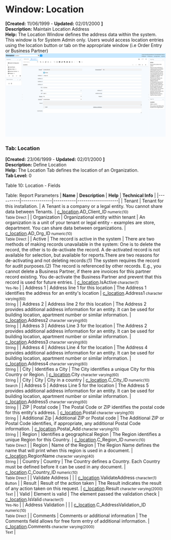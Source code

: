 # Window: Location

**[Created:** 11/06/1999 - **Updated:** 02/01/2000 **]**  
**Description:** Maintain Location Address  
**Help:** The Location Window defines the address data within the system.  This window is for System Admin only.  Users would access location entries using the location button or tab on the appropriate window (i.e Order Entry or Business Partner)  
![](/img/docs/manual/Location-Window_iDempiere_v12.0.0.png)

### Tab: Location

**[Created:** 23/06/1999 - **Updated:** 02/01/2000 **]**   
**Description:** Define Location  
**Help:** The Location Tab defines the location of an Organization.  
**Tab Level:** 0

Table 10: Location - Fields 

Table: Report Parameters
| **Name** | **Description** | **Help** | **Technical Info** |
|----------|---------------|-----------|--------------------|
| Tenant | Tenant for this installation. | A Tenant is a company or a legal entity. You cannot share data between Tenants. | [c_location](https://idempiere-schemaspy.muriloht.com/adempiere/tables/c_location.html).AD_Client_ID<small> numeric(10) <br/> Table Direct</small> | 
| Organization | Organizational entity within tenant | An organization is a unit of your tenant or legal entity - examples are store, department. You can share data between organizations. | [c_location](https://idempiere-schemaspy.muriloht.com/adempiere/tables/c_location.html).AD_Org_ID<small> numeric(10) <br/> Table Direct</small> | 
| Active | The record is active in the system | There are two methods of making records unavailable in the system: One is to delete the record, the other is to de-activate the record. A de-activated record is not available for selection, but available for reports.There are two reasons for de-activating and not deleting records:(1) The system requires the record for audit purposes.(2) The record is referenced by other records. E.g., you cannot delete a Business Partner, if there are invoices for this partner record existing. You de-activate the Business Partner and prevent that this record is used for future entries. | [c_location](https://idempiere-schemaspy.muriloht.com/adempiere/tables/c_location.html).IsActive<small> character(1) <br/> Yes-No</small> | 
| Address 1 | Address line 1 for this location | The Address 1 identifies the address for an entity&#x27;s location | [c_location](https://idempiere-schemaspy.muriloht.com/adempiere/tables/c_location.html).Address1<small> character varying(60) <br/> String</small> | 
| Address 2 | Address line 2 for this location | The Address 2 provides additional address information for an entity.  It can be used for building location, apartment number or similar information. | [c_location](https://idempiere-schemaspy.muriloht.com/adempiere/tables/c_location.html).Address2<small> character varying(60) <br/> String</small> | 
| Address 3 | Address Line 3 for the location | The Address 2 provides additional address information for an entity.  It can be used for building location, apartment number or similar information. | [c_location](https://idempiere-schemaspy.muriloht.com/adempiere/tables/c_location.html).Address3<small> character varying(60) <br/> String</small> | 
| Address 4 | Address Line 4 for the location | The Address 4 provides additional address information for an entity.  It can be used for building location, apartment number or similar information. | [c_location](https://idempiere-schemaspy.muriloht.com/adempiere/tables/c_location.html).Address4<small> character varying(60) <br/> String</small> | 
| City | Identifies a City | The City identifies a unique City for this Country or Region. | [c_location](https://idempiere-schemaspy.muriloht.com/adempiere/tables/c_location.html).City<small> character varying(60) <br/> String</small> | 
| City | City | City in a country | [c_location](https://idempiere-schemaspy.muriloht.com/adempiere/tables/c_location.html).C_City_ID<small> numeric(10) <br/> Search</small> | 
| Address 5 | Address Line 5 for the location | The Address 5 provides additional address information for an entity.  It can be used for building location, apartment number or similar information. | [c_location](https://idempiere-schemaspy.muriloht.com/adempiere/tables/c_location.html).Address5<small> character varying(60) <br/> String</small> | 
| ZIP | Postal code | The Postal Code or ZIP identifies the postal code for this entity&#x27;s address. | [c_location](https://idempiere-schemaspy.muriloht.com/adempiere/tables/c_location.html).Postal<small> character varying(10) <br/> String</small> | 
| Additional Zip | Additional ZIP or Postal code | The Additional ZIP or Postal Code identifies, if appropriate, any additional Postal Code information. | [c_location](https://idempiere-schemaspy.muriloht.com/adempiere/tables/c_location.html).Postal_Add<small> character varying(10) <br/> String</small> | 
| Region | Identifies a geographical Region | The Region identifies a unique Region for this Country. | [c_location](https://idempiere-schemaspy.muriloht.com/adempiere/tables/c_location.html).C_Region_ID<small> numeric(10) <br/> Table Direct</small> | 
| Region | Name of the Region | The Region Name defines the name that will print when this region is used in a document. | [c_location](https://idempiere-schemaspy.muriloht.com/adempiere/tables/c_location.html).RegionName<small> character varying(40) <br/> String</small> | 
| Country | Country | The Country defines a Country.  Each Country must be defined before it can be used in any document. | [c_location](https://idempiere-schemaspy.muriloht.com/adempiere/tables/c_location.html).C_Country_ID<small> numeric(10) <br/> Table Direct</small> | 
| Validate Address |  |  | [c_location](https://idempiere-schemaspy.muriloht.com/adempiere/tables/c_location.html).ValidateAddress<small> character(1) <br/> Button</small> | 
| Result | Result of the action taken | The Result indicates the result of any action taken on this request. | [c_location](https://idempiere-schemaspy.muriloht.com/adempiere/tables/c_location.html).Result<small> character varying(2000) <br/> Text</small> | 
| Valid | Element is valid | The element passed the validation check | [c_location](https://idempiere-schemaspy.muriloht.com/adempiere/tables/c_location.html).IsValid<small> character(1) <br/> Yes-No</small> | 
| Address Validation |  |  | [c_location](https://idempiere-schemaspy.muriloht.com/adempiere/tables/c_location.html).C_AddressValidation_ID<small> numeric(10) <br/> Table Direct</small> | 
| Comments | Comments or additional information | The Comments field allows for free form entry of additional information. | [c_location](https://idempiere-schemaspy.muriloht.com/adempiere/tables/c_location.html).Comments<small> character varying(2000) <br/> Text</small> | 



